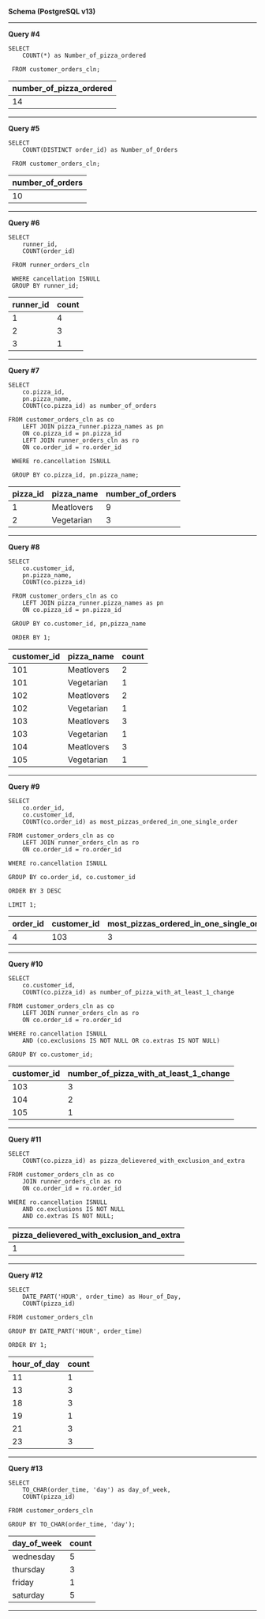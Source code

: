 **Schema (PostgreSQL v13)**


---
**Query #4**

    SELECT
     	COUNT(*) as Number_of_pizza_ordered
     
     FROM customer_orders_cln;

| number_of_pizza_ordered |
| ----------------------- |
| 14                      |

---
**Query #5**

    SELECT
     	COUNT(DISTINCT order_id) as Number_of_Orders
     
     FROM customer_orders_cln;

| number_of_orders |
| ---------------- |
| 10               |

---
**Query #6**

    SELECT
        runner_id,
        COUNT(order_id)
        
     FROM runner_orders_cln
     
     WHERE cancellation ISNULL
     GROUP BY runner_id;

| runner_id | count |
| --------- | ----- |
| 1         | 4     |
| 2         | 3     |
| 3         | 1     |

---
**Query #7**

    SELECT
        co.pizza_id,
        pn.pizza_name,
        COUNT(co.pizza_id) as number_of_orders
        
    FROM customer_orders_cln as co
    	LEFT JOIN pizza_runner.pizza_names as pn
        ON co.pizza_id = pn.pizza_id
        LEFT JOIN runner_orders_cln as ro
        ON co.order_id = ro.order_id
            
     WHERE ro.cancellation ISNULL
      
     GROUP BY co.pizza_id, pn.pizza_name;

| pizza_id | pizza_name | number_of_orders |
| -------- | ---------- | ---------------- |
| 1        | Meatlovers | 9                |
| 2        | Vegetarian | 3                |

---
**Query #8**

    SELECT
        co.customer_id,
        pn.pizza_name,
        COUNT(co.pizza_id)

     FROM customer_orders_cln as co
     	LEFT JOIN pizza_runner.pizza_names as pn
      	ON co.pizza_id = pn.pizza_id
            
     GROUP BY co.customer_id, pn,pizza_name
     
     ORDER BY 1;

| customer_id | pizza_name | count |
| ----------- | ---------- | ----- |
| 101         | Meatlovers | 2     |
| 101         | Vegetarian | 1     |
| 102         | Meatlovers | 2     |
| 102         | Vegetarian | 1     |
| 103         | Meatlovers | 3     |
| 103         | Vegetarian | 1     |
| 104         | Meatlovers | 3     |
| 105         | Vegetarian | 1     |

---
**Query #9**

    SELECT
        co.order_id,
        co.customer_id,
        COUNT(co.order_id) as most_pizzas_ordered_in_one_single_order
    
    FROM customer_orders_cln as co
    	LEFT JOIN runner_orders_cln as ro
        ON co.order_id = ro.order_id
        
    WHERE ro.cancellation ISNULL
    
    GROUP BY co.order_id, co.customer_id
    
    ORDER BY 3 DESC
    
    LIMIT 1;

| order_id | customer_id | most_pizzas_ordered_in_one_single_order |
| -------- | ----------- | --------------------------------------- |
| 4        | 103         | 3                                       |

---
**Query #10**

    SELECT
        co.customer_id,
        COUNT(co.pizza_id) as number_of_pizza_with_at_least_1_change
        
    FROM customer_orders_cln as co
    	LEFT JOIN runner_orders_cln as ro
        ON co.order_id = ro.order_id
        
    WHERE ro.cancellation ISNULL 
    	AND (co.exclusions IS NOT NULL OR co.extras IS NOT NULL)
    
    GROUP BY co.customer_id;

| customer_id | number_of_pizza_with_at_least_1_change |
| ----------- | -------------------------------------- |
| 103         | 3                                      |
| 104         | 2                                      |
| 105         | 1                                      |

---
**Query #11**

    SELECT
    	COUNT(co.pizza_id) as pizza_delievered_with_exclusion_and_extra
        
    FROM customer_orders_cln as co
    	JOIN runner_orders_cln as ro
        ON co.order_id = ro.order_id
        
    WHERE ro.cancellation ISNULL
    	AND co.exclusions IS NOT NULL
        AND co.extras IS NOT NULL;

| pizza_delievered_with_exclusion_and_extra |
| ----------------------------------------- |
| 1                                         |

---
**Query #12**

    SELECT
        DATE_PART('HOUR', order_time) as Hour_of_Day, 
        COUNT(pizza_id)

    FROM customer_orders_cln
    
    GROUP BY DATE_PART('HOUR', order_time)
                       
    ORDER BY 1;

| hour_of_day | count |
| ----------- | ----- |
| 11          | 1     |
| 13          | 3     |
| 18          | 3     |
| 19          | 1     |
| 21          | 3     |
| 23          | 3     |

---
**Query #13**

    SELECT
        TO_CHAR(order_time, 'day') as day_of_week,
        COUNT(pizza_id)

    FROM customer_orders_cln
    
    GROUP BY TO_CHAR(order_time, 'day');

| day_of_week | count |
| ----------- | ----- |
| wednesday   | 5     |
| thursday    | 3     |
| friday      | 1     |
| saturday    | 5     |

---
